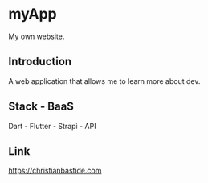 # myApp
My own website.

## Introduction
A web application that allows me to learn more about dev. 

## Stack - BaaS 
Dart - Flutter - Strapi - API

## Link
https://christianbastide.com
